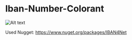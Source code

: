 # Iban-Number-Colorant
![Alt text](/../main/image2.png)

Used Nugget: https://www.nuget.org/packages/IBAN4Net
